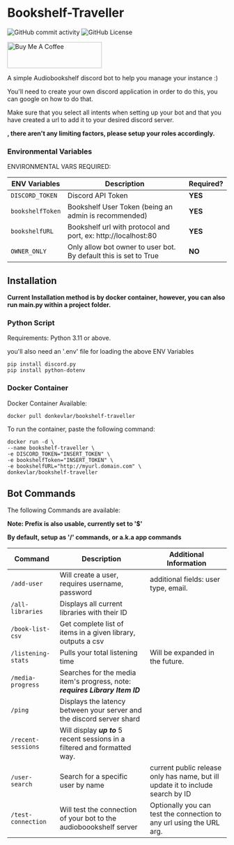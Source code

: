 # Bookshelf-Traveller

![GitHub commit activity](https://img.shields.io/github/commit-activity/y/donkevlar/Bookshelf-Traveller)
![GitHub License](https://img.shields.io/github/license/donkevlar/Bookshelf-Traveller)

<a href="https://www.buymeacoffee.com/donkevlar" target="_blank"><img src="https://cdn.buymeacoffee.com/buttons/v2/default-green.png" alt="Buy Me A Coffee" style="height: 60px !important;width: 217px !important;" ></a>


A simple Audiobookshelf discord bot to help you manage your instance :)

You'll need to create your own discord application in order to do this, you can google on how to do that. 

Make sure that you select all intents when setting up your bot and that you have created a url to add it to your desired discord server.

**, there aren't any limiting factors, please setup your roles accordingly.**

### Environmental Variables
ENVIRONMENTAL VARS REQUIRED:

| ENV Variables     | Description                                                      | Required? |
|-------------------|------------------------------------------------------|-----------|
| `DISCORD_TOKEN` | Discord API Token                                                | **YES**   |
| `bookshelfToken` | Bookshelf User Token (being an admin is recommended)             | **YES**   |
| `bookshelfURL`  | Bookshelf url with protocol and port, ex: http://localhost:80    | **YES**   |
|`OWNER_ONLY`| Only allow bot owner to user bot. By default this is set to True | **NO**    |

## Installation
**Current Installation method is by docker container, however, you can also run main.py within a project folder.**
### Python Script
Requirements: Python 3.11 or above.

you'll also need an '.env' file for loading the above ENV Variables
```
pip install discord.py
pip install python-dotenv
```
### Docker Container
Docker Container Available:

```
docker pull donkevlar/bookshelf-traveller
```
To run the container, paste the following command:
```
docker run -d \
--name bookshelf-traveller \
-e DISCORD_TOKEN="INSERT_TOKEN" \
-e bookshelfToken="INSERT_TOKEN" \
-e bookshelfURL="http://myurl.domain.com" \
donkevlar/bookshelf-traveller

```

## Bot Commands
The following Commands are available:

**Note: Prefix is also usable, currently set to '$'**

**By default, setup as '/' commands, or a.k.a app commands**

| Command               | Description                                                                     | Additional Information                                                                                                                 |
|-----------------------|---------------------------------------------------------------------------------|----------------------------------------------------------------------------------------------------------------------------------------|
| `/add-user`              | Will create a user, requires username, password                                 | additional fields: user type, email.                                                                                                   |
| `/all-libraries`         | Displays all current libraries with their ID                                    |                                                                                                                                        |
|`/book-list-csv`  |Get complete list of items in a given library, outputs a csv||
| `/listening-stats`       | Pulls your total listening time                                                 | Will be expanded in the future.                                                                                                        |
| `/media-progress`        | Searches for the media item's progress, note: ***requires Library Item ID***    |                                                                                                                                        |
| `/ping`                  | Displays the latency between your server and the discord server shard           |                                                                                                                                        |
| `/recent-sessions`       | Will display ***up to*** 5 recent sessions in a filtered and formatted way.     |                                                                                                                                        |
| `/user-search`           | Search for a specific user by name                                              | current public release only has name, but ill update it to include search by ID                                                        |
| `/test-connection`       | Will test the connection of your bot to the audioboookshelf server              | Optionally you can test the connection to any url using the URL arg.                                                                   |
